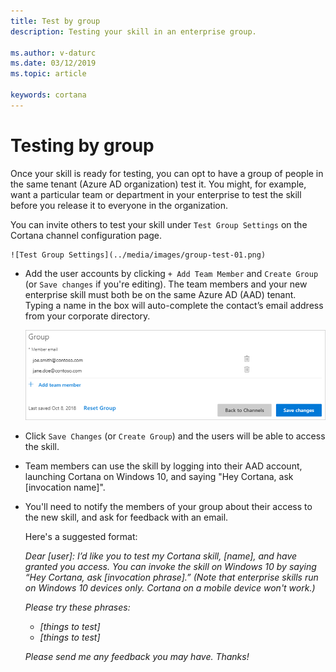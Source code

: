 ```yaml
---
title: Test by group
description: Testing your skill in an enterprise group.

ms.author: v-daturc
ms.date: 03/12/2019
ms.topic: article

keywords: cortana
---
```


# Testing by group

Once your skill is ready for testing, you can opt to have a group of people in the same tenant (Azure AD organization) test it. You might, for example, want a particular team or department in your enterprise to test the skill before you release it to everyone in the organization.

You can invite others to test your skill under `Test Group Settings` on the Cortana channel configuration page.

    ![Test Group Settings](../media/images/group-test-01.png)

- Add the user accounts by clicking `+ Add Team Member` and `Create Group` (or `Save changes` if you're editing). The team members and your new enterprise skill must both be on the same Azure AD (AAD) tenant. Typing a name in the box will auto-complete the contact’s email address from your corporate directory.

    ![Add team member to test group](../media/images/group-test-02.png)

- Click `Save Changes` (or `Create Group`) and the users will be able to access the skill.
- Team members can use the skill by logging into their AAD account, launching Cortana on Windows 10, and saying "Hey Cortana, ask [invocation name]".
- You'll need to notify the members of your group about their access to the new skill, and ask for feedback with an email.

    Here's a suggested format:

    *Dear [user]: I’d like you to test my Cortana skill, [name], and have granted you access. You can invoke the skill on Windows 10 by saying “Hey Cortana, ask [invocation phrase].” (Note that enterprise skills run on Windows 10 devices only. Cortana on a mobile device won't work.)*

    *Please try these phrases:*

    - *[things to test]*
    - *[things to test]*

    *Please send me any feedback you may have. Thanks!*